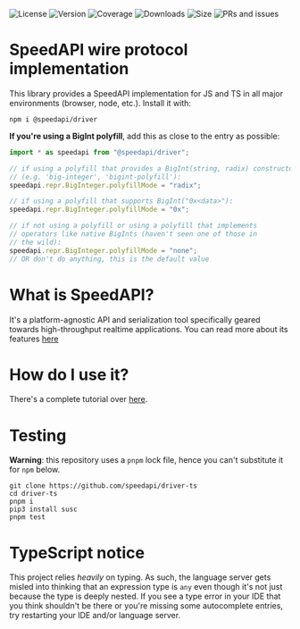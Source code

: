 ![License](https://img.shields.io/github/license/speedapi/driver-ts)
![Version](https://img.shields.io/npm/v/@speedapi/driver)
![Coverage](https://coveralls.io/repos/github/speedapi/driver-ts/badge.svg?branch=master)
![Downloads](https://img.shields.io/npm/dt/@speedapi/driver)
![Size](https://img.shields.io/bundlephobia/minzip/@speedapi/driver)
![PRs and issues](https://img.shields.io/badge/PRs%20and%20issues-welcome-brightgreen)

# SpeedAPI wire protocol implementation
This library provides a SpeedAPI implementation for JS and TS in all major environments (browser, node, etc.). Install it with:
```console
npm i @speedapi/driver
```
**If you're using a BigInt polyfill**, add this as close to the entry as possible:
```typescript
import * as speedapi from "@speedapi/driver";

// if using a polyfill that provides a BigInt(string, radix) constructor
// (e.g. 'big-integer', 'bigint-polyfill'):
speedapi.repr.BigInteger.polyfillMode = "radix";

// if using a polyfill that supports BigInt("0x<data>"):
speedapi.repr.BigInteger.polyfillMode = "0x";

// if not using a polyfill or using a polyfill that implements
// operators like native BigInts (haven't seen one of those in
// the wild):
speedapi.repr.BigInteger.polyfillMode = "none";
// OR don't do anything, this is the default value
```

# What is SpeedAPI?
It's a platform-agnostic API and serialization tool specifically geared towards high-throughput realtime applications. You can read more about its features [here](https://github.com/speedapi/info)

# How do I use it?
There's a complete tutorial over [here](https://github.com/speedapi/info/tree/master/speedapi-tutorial).

# Testing
**Warning**: this repository uses a `pnpm` lock file, hence you can't substitute it for `npm` below.
```
git clone https://github.com/speedapi/driver-ts
cd driver-ts
pnpm i
pip3 install susc
pnpm test
```

# TypeScript notice
This project relies _heavily_ on typing. As such, the language server gets misled into thinking that an expression type is `any` even though it's not just because the type is deeply nested. If you see a type error in your IDE that you think shouldn't be there or you're missing some autocomplete entries, try restarting your IDE and/or language server.
